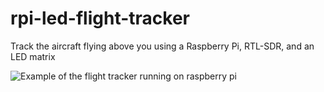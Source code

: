 # rpi-led-flight-tracker
Track the aircraft flying above you using a Raspberry Pi, RTL-SDR, and an LED matrix

![Example of the flight tracker running on raspberry pi](https://github.com/Weslex/rpi-led-flight-tracker/blob/main/example_img.png)

